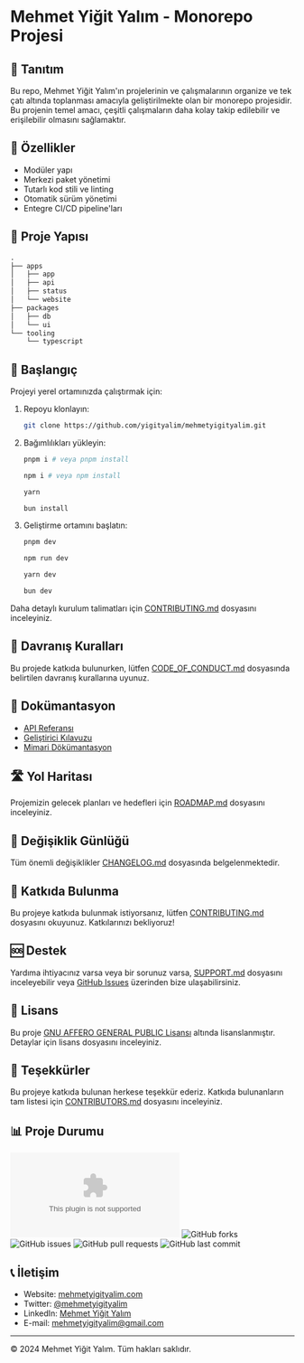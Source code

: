 # Mehmet Yiğit Yalım - Monorepo Projesi

## 📌 Tanıtım

Bu repo, Mehmet Yiğit Yalım'ın projelerinin ve çalışmalarının organize ve tek çatı altında toplanması amacıyla geliştirilmekte olan bir monorepo projesidir. Bu projenin temel amacı, çeşitli çalışmaların daha kolay takip edilebilir ve erişilebilir olmasını sağlamaktır.

## 🌟 Özellikler

- Modüler yapı
- Merkezi paket yönetimi
- Tutarlı kod stili ve linting
- Otomatik sürüm yönetimi
- Entegre CI/CD pipeline'ları

## 📁 Proje Yapısı

```markdown
.
├── apps
│   ├── app
│   ├── api
│   ├── status
│   └── website
├── packages
│   ├── db
│   └── ui
└── tooling
    └── typescript
```

## 🚀 Başlangıç

Projeyi yerel ortamınızda çalıştırmak için:

1. Repoyu klonlayın:

    ```bash
    git clone https://github.com/yigityalim/mehmetyigityalim.git
    ```

2. Bağımlılıkları yükleyin:

    ```bash
    pnpm i # veya pnpm install

    npm i # veya npm install

    yarn

    bun install
    ```

3. Geliştirme ortamını başlatın:

    ```bash
    pnpm dev

    npm run dev

    yarn dev

    bun dev
    ```

Daha detaylı kurulum talimatları için [CONTRIBUTING.md](./CONTRIBUTING.md) dosyasını inceleyiniz.

## 🚫 Davranış Kuralları

Bu projede katkıda bulunurken, lütfen [CODE_OF_CONDUCT.md](./CODE_OF_CONDUCT.md) dosyasında belirtilen davranış kurallarına uyunuz.

## 📘 Dokümantasyon

- [API Referansı](./docs/api-reference.md)
- [Geliştirici Kılavuzu](./docs/developer-guide.md)
- [Mimari Dökümantasyon](./docs/architecture.md)

## 🛣 Yol Haritası

Projemizin gelecek planları ve hedefleri için [ROADMAP.md](./ROADMAP.md) dosyasını inceleyiniz.

## 📜 Değişiklik Günlüğü

Tüm önemli değişiklikler [CHANGELOG.md](./CHANGELOG.md) dosyasında belgelenmektedir.

## 🤝 Katkıda Bulunma

Bu projeye katkıda bulunmak istiyorsanız, lütfen [CONTRIBUTING.md](./CONTRIBUTING.md) dosyasını okuyunuz. Katkılarınızı bekliyoruz!

## 🆘 Destek

Yardıma ihtiyacınız varsa veya bir sorunuz varsa, [SUPPORT.md](./SUPPORT.md) dosyasını inceleyebilir veya [GitHub Issues](https://github.com/yigityalim/mehmetyigityalim/issues) üzerinden bize ulaşabilirsiniz.

## 📄 Lisans

Bu proje [GNU AFFERO GENERAL PUBLIC Lisansı](./LICENSE.md) altında lisanslanmıştır. Detaylar için lisans dosyasını inceleyiniz.

## 🙏 Teşekkürler

Bu projeye katkıda bulunan herkese teşekkür ederiz. Katkıda bulunanların tam listesi için [CONTRIBUTORS.md](./CONTRIBUTORS.md) dosyasını inceleyiniz.

## 📊 Proje Durumu

![GitHub stars](https://img.shields.io/github/stars/yigityalim/mehmetyigityalim.com?style=social)
![GitHub forks](https://img.shields.io/github/forks/yigityalim/mehmetyigityalim?style=social)
![GitHub issues](https://img.shields.io/github/issues/yigityalim/mehmetyigityalim)
![GitHub pull requests](https://img.shields.io/github/issues-pr/yigityalim/mehmetyigityalim)
![GitHub last commit](https://img.shields.io/github/last-commit/yigityalim/mehmetyigityalim)

## 📞 İletişim

- Website: [mehmetyigityalim.com](https://mehmetyigityalim.com)
- Twitter: [@mehmetyigityalim](https://twitter.com/yigityalim)
- LinkedIn: [Mehmet Yiğit Yalım](https://www.linkedin.com/in/mehmetyigityalim/)
- E-mail: [mehmetyigityalim@gmail.com](mailto:mehmetyigityalim@gmail.com)

---

© 2024 Mehmet Yiğit Yalım. Tüm hakları saklıdır.
